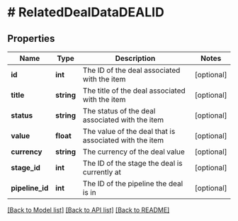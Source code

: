 # # RelatedDealDataDEALID

## Properties

Name | Type | Description | Notes
------------ | ------------- | ------------- | -------------
**id** | **int** | The ID of the deal associated with the item | [optional]
**title** | **string** | The title of the deal associated with the item | [optional]
**status** | **string** | The status of the deal associated with the item | [optional]
**value** | **float** | The value of the deal that is associated with the item | [optional]
**currency** | **string** | The currency of the deal value | [optional]
**stage_id** | **int** | The ID of the stage the deal is currently at | [optional]
**pipeline_id** | **int** | The ID of the pipeline the deal is in | [optional]

[[Back to Model list]](../README.md#documentation-for-models) [[Back to API list]](../README.md#documentation-for-api-endpoints) [[Back to README]](../README.md)
